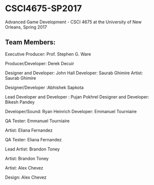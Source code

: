 # CSCI4675-SP2017
Advanced Game Development - CSCI 4675 at the University of New Orleans, Spring 2017

## Team Members:
Executive Producer: Prof. Stephen G. Ware

Producer/Developer: Derek Decuir


Designer and Developer:	John Hall
Developer: Saurab Ghimire
Artist: Saurab Ghimire

Designer/Developer :Abhishek Sapkota


Lead Developer and Developer : Pujan Pokhrel
Designer and Developer: Bikesh Pandey

Developer/Sound: Ryan Heinrich
Developer: Emmanuel Tourniaire

QA Tester: Emmanuel Tourniaire

Artist: Eliana Fernandez

QA Tester: Eliana Fernandez

Lead Artist: Brandon Toney

Artist: Brandon Toney

Artist: Alex Chevez

Design: Alex Chevez